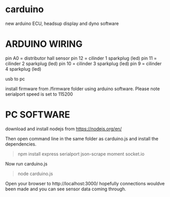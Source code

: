 # carduino
new arduino ECU, headsup display and dyno software

# ARDUINO WIRING

pin A0 = distributor hall sensor 
pin 12 = cilinder 1 sparkplug (led)
pin 11 = cilinder 2 sparkplug (led)
pin 10 = cilinder 3 sparkplug (led)
pin  9 = cilinder 4 sparkplug (led)

usb to pc

install firmware from /firmware folder using arduino software. Please note serialport speed is set to 115200

# PC SOFTWARE

download and install nodejs from https://nodejs.org/en/

Then open command line in the same folder as carduino.js and install the dependencies.

> npm install express serialport json-scrape moment socket.io

Now run carduino.js

> node carduino.js

Open your browser to http://localhost:3000/ hopefully connections wouldve been made and you can see sensor data coming through.





